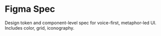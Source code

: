# Figma Spec

Design token and component-level spec for voice-first, metaphor-led UI. Includes color, grid, iconography.